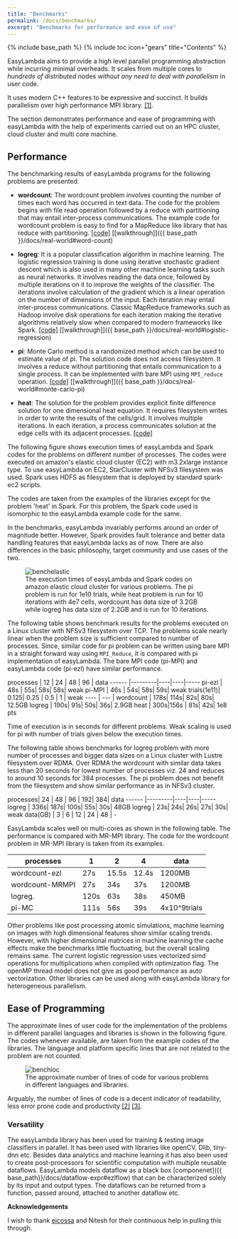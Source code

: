 ```yaml
---
title: "Benchmarks"
permalink: /docs/benchmarks/
excerpt: "Benchmarks for performance and ease of use"
---
```

{% include base_path %}
{% include toc icon="gears" title="Contents" %}

EasyLambda aims to provide a high level parallel programming abstraction while
incurring minimal overheads. It scales from multiple cores to *hundreds of distributed*
nodes *without any need to deal with parallelism* in user code.

It uses modern C++ features to be expressive and succinct. It builds parallelism
over high performance MPI library. [[1]](http://www.sciencedirect.com/science/article/pii/S1877050915017895).

The section demonstrates performance and ease of programming with easyLambda
with the help of experiments carried out on an HPC cluster, cloud cluster and
multi core machine.

## Performance
The benchmarking results of easyLambda programs for the following problems are
presented.

- **wordcount**:
The wordcount problem involves counting the number of times each word has occurred in 
text data.
The code for the problem begins with file read operation followed by a reduce with 
partitioning
that may entail inter-process communications. The example code
for wordcount problem is easy to find for a MapReduce like library that has
reduce with partitioning.
[[code]](https://github.com/haptork/easyLambda/tree/master/examples/wordcount.cpp)
[[walkthrough]]({{ base_path }}/docs/real-world#word-count)

- **logreg**: 
It is a popular classification algorithm in machine learning. The logistic 
regression training is done using iterative stochastic gradient descent 
which is also used in many other machine learning tasks such as neural networks.
It involves reading the data once, followed by multiple iterations on it to 
improve the weights of the classifier. The iterations involve calculation of the 
gradient which is a linear
operation on the number of dimensions of the input. Each iteration may entail
inter-process communications. Classic MapReduce frameworks such as Hadoop involve
disk operations for each iteration making the iterative algorithms relatively slow
when compared to modern frameworks like Spark.
[[code]](https://github.com/haptork/easyLambda/tree/master/examples/logreg.cpp)
[[walkthrough]]({{ base_path }}/docs/real-world#logistic-regression)

- **pi**:
Monte Carlo method is a randomized method which can be used to estimate value of pi.
The solution code does not access filesystem. It involves a reduce without
partitioning that entails communication to a single process. It can be implemented
with bare MPI using `MPI_reduce` operation.
[[code]](https://github.com/haptork/easyLambda/tree/master/examples/pi.cpp)
[[walkthrough]]({{ base_path }}/docs/real-world#monte-carlo-pi)

- **heat**: 
The solution for the problem provides explicit finite
difference solution for one dimensional heat equation. It requires filesystem
writes in order to write the results of the cells/grid. It involves multiple 
iterations. In each iteration, a process communicates solution at the edge cells
with its adjacent processes.
[[code]](https://github.com/haptork/easyLambda/tree/master/examples/1d-Diffusion.cpp)

The following figure shows execution times of easyLambda and Spark codes
for the problems on different number of processes. The codes were executed on
amazon's elastic cloud cluster (EC2) with m3.2xlarge instance type. To use
easyLambda on EC2, StarCluster with NFSv3 filesystem was used. Spark uses HDFS
as filesystem that is deployed by standard spark-ec2 scripts. 

The codes are
taken from the examples of the libraries except for the problem
'heat' in Spark. For this problem, the Spark code used is isomorphic to the
easyLambda example code for the same.

In the benchmarks, easyLambda invariably performs around an order of magnitude
better. However, Spark provides
fault tolerance and better data handling features that easyLambda lacks as of
now. There are also differences in the basic philosophy, target community and
use cases of the two.

<figure>
  <img src="{{ site.url }}{{ site.baseurl }}/images/benchelastic.png" alt="benchelastic">
  <figcaption>
    The execution times of easyLambda and Spark codes on amazon elastic cloud
    cluster for various problems. The pi problem is run for 1e10 trials, while
    heat problem is run for 10 iterations with 4e7 cells, wordcount has data
    size of 3.2GB while logreg has data size of 2.2GB and is run for 10
    iterations.
  </figcaption>
</figure>

The following table shows benchmark results for the problems executed on a
Linux cluster with NFSv3 filesystem over TCP. The problems scale nearly
linear when the problem size is sufficient compared to number of processes.
Since, similar code for pi problem can be written using bare MPI in a straight
forward way using `MPI_Reduce`, it is compared with pi implementation of
easyLambda. The bare MPI code (pi-MPI) and easyLambda code (pi-ezl) have
similar performance.


processes  | 12 | 24 | 48 | 96 | data
------ |---------|----|----|-----
pi-ezl | 48s | 55s| 58s| 58s| weak
pi-MPI | 46s | 54s| 58s| 59s| weak
trials(1e11)| 0.125| 0.25 | 0.5 | 1 | weak
----   | ---       |
wordcount | 178s| 114s| 82s| 80s| 12.5GB
logreg | 190s| 91s| 50s| 36s| 2.9GB
heat | 300s|156s | 81s| 42s| 1e8 pts

Time of execution is in seconds for different problems. Weak scaling is used
for pi with number of trials given below the execution times. 

The following table shows benchmarks for logreg problem with
more number of processes and bigger data sizes on a Linux cluster with
Lustre filesystem over RDMA. Over RDMA the wordcount with similar
data takes less than 20 seconds for lowest number of processes viz. 24 and
reduces to around 10 seconds for 384 processes. The pi problem does not benefit
from the filesystem and show similar performance as in NFSv3 cluster.

processes| 24 | 48 | 96 | 192| 384| data
------   |---------|----|----|-----
logreg   | 336s| 187s| 100s| 55s| 30s| 48GB
logreg   | 23s| 24s| 26s| 27s| 30s| weak
data(GB) | 3 | 6 | 12 | 24 | 48 | -

EasyLambda scales well on multi-cores as shown in the following table. The
performance is compared with MR-MPI library. The code for the wordcount problem in
MR-MPI library is taken from its examples.

processes  | 1 | 2 | 4 | data
------ |---------|----|----|-----
wordcount-ezl | 27s| 15.5s| 12.4s| 1200MB
wordcount-MRMPI | 27s |34s | 37s| 1200MB
logreg. | 120s |63s | 38s| 450MB
pi-MC | 111s |56s | 39s| 4x10^9trials

Other problems like post processing atomic simulations, machine learning on
images with high dimensional features show similar scaling trends. However,
with higher dimensional matrices in machine learning the cache effects make
the benchmarks little fluctuating, but the overall scaling remains same. The
current logistic regression uses vectorized simd operations for multiplications
when compiled with optimization flag. The openMP thread model does not give as
good performance as auto vectorization. Other libraries can be used along with
easyLambda library for heterogeneous parallelism.

## Ease of Programming

The approximate lines of user code for the implementation of the problems in
different parallel languages and libraries is shown in the following figure.
The codes whenever available, are taken from the example codes of the
libraries. The language and platform specific lines that are not related to
the problem are not counted.

<figure>
  <img src="{{ site.url }}{{ site.baseurl }}/images/benchloc.png" alt="benchloc">
  <figcaption>
    The approximate number of lines of code for various problems in different
    languages and libraries.  
  </figcaption>
</figure>

Arguably, the number of lines of code is a decent indicator of readability, less
error prone code and productivity [[2]](http://dx.doi.org/10.1109/49.46879) [[3]](http://dl.acm.org/citation.cfm?id=823454.823905).

### Versatility

The easyLambda library has been used for training & testing image classifiers
in parallel. It has been used with libraries like openCV, Dlib, tiny-dnn etc.
Besides data analytics and machine learning it has also been used to create
post-processors for scientific computation with multiple reusable dataflows.
EasyLambda models dataflow as a black box [componenet]({{ base_path}}/docs/dataflow-expr#ezlflow)
that can be characterized solely by its input and output types. The dataflows
can be returned from a function, passed around, attached to another dataflow etc.

**Acknowledgements**

I wish to thank [eicossa](https://github.com/eicossa) and Nitesh for their
continuous help in pulling this through.
